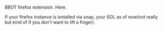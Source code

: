 BBOT firefox extension. 
Here.

If your firefox instance is isntalled via snap, your SOL as of now(not really but kind of if you don't want to lift a finger).
